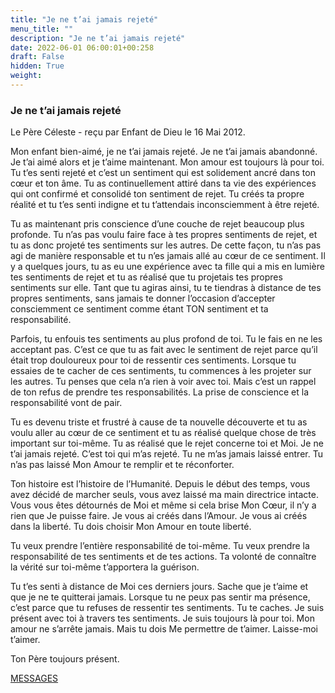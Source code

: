 ```yaml
---
title: "Je ne t’ai jamais rejeté"
menu_title: ""
description: "Je ne t’ai jamais rejeté"
date: 2022-06-01 06:00:01+00:258
draft: False
hidden: True
weight:
---
```

### Je ne t’ai jamais rejeté

Le Père Céleste - reçu par Enfant de Dieu le 16 Mai 2012.

Mon enfant bien-aimé, je ne t’ai jamais rejeté. Je ne t’ai jamais abandonné. Je t’ai aimé alors et je t’aime maintenant. Mon amour est toujours là pour toi. Tu t’es senti rejeté et c’est un sentiment qui est solidement ancré dans ton cœur et ton âme. Tu as continuellement attiré dans ta vie des expériences qui ont confirmé et consolidé ton sentiment de rejet. Tu créés ta propre réalité et tu t’es senti indigne et tu t’attendais inconsciemment à être rejeté.

Tu as maintenant pris conscience d’une couche de rejet beaucoup plus profonde. Tu n’as pas voulu faire face à tes propres sentiments de rejet, et tu as donc projeté tes sentiments sur les autres. De cette façon, tu n’as pas agi de manière responsable et tu n’es jamais allé au cœur de ce sentiment. Il y a quelques jours, tu as eu une expérience avec ta fille qui a mis en lumière tes sentiments de rejet et tu as réalisé que tu projetais tes propres sentiments sur elle. Tant que tu agiras ainsi, tu te tiendras à distance de tes propres sentiments, sans jamais te donner l’occasion d’accepter consciemment ce sentiment comme étant TON sentiment et ta responsabilité.

Parfois, tu enfouis tes sentiments au plus profond de toi. Tu le fais en ne les acceptant pas. C’est ce que tu as fait avec le sentiment de rejet parce qu’il était trop douloureux pour toi de ressentir ces sentiments. Lorsque tu essaies de te cacher de ces sentiments, tu commences à les projeter sur les autres. Tu penses que cela n’a rien à voir avec toi. Mais c’est un rappel de ton refus de prendre tes responsabilités. La prise de conscience et la responsabilité vont de pair.

Tu es devenu triste et frustré à cause de ta nouvelle découverte et tu as voulu aller au cœur de ce sentiment et tu as réalisé quelque chose de très important sur toi-même. Tu as réalisé que le rejet concerne toi et Moi. Je ne t’ai jamais rejeté. C’est toi qui m’as rejeté. Tu ne m’as jamais laissé entrer. Tu n’as pas laissé Mon Amour te remplir et te réconforter.

Ton histoire est l’histoire de l’Humanité. Depuis le début des temps, vous avez décidé de marcher seuls, vous avez laissé ma main directrice intacte. Vous vous êtes détournés de Moi et même si cela brise Mon Cœur, il n’y a rien que Je puisse faire. Je vous ai créés dans l’Amour. Je vous ai créés dans la liberté. Tu dois choisir Mon Amour en toute liberté.

Tu veux prendre l’entière responsabilité de toi-même. Tu veux prendre la responsabilité de tes sentiments et de tes actions. Ta volonté de connaître la vérité sur toi-même t’apportera la guérison.

Tu t’es senti à distance de Moi ces derniers jours. Sache que je t’aime et que je ne te quitterai jamais. Lorsque tu ne peux pas sentir ma présence, c’est parce que tu refuses de ressentir tes sentiments. Tu te caches. Je suis présent avec toi à travers tes sentiments. Je suis toujours là pour toi. Mon amour ne s’arrête jamais. Mais tu dois Me permettre de t’aimer. Laisse-moi t’aimer.

Ton Père toujours présent.

[MESSAGES](fr-contemporary-messages/fr-contemporary-messages-by-date-order/fr-contemporary-messages-2012/)
